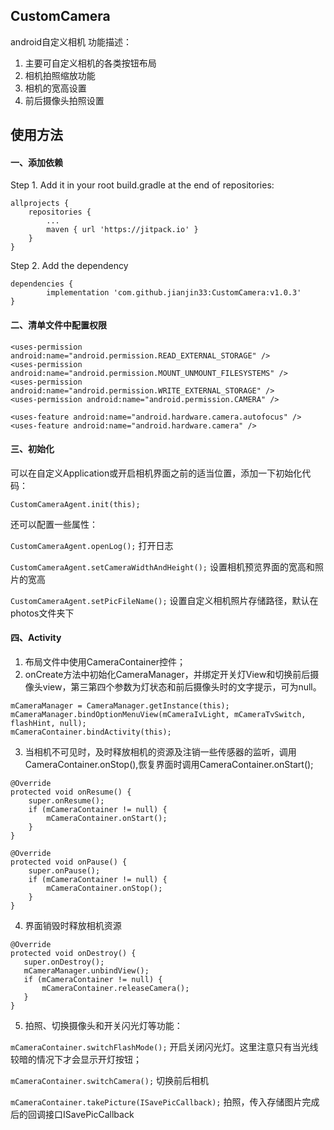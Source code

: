 ## CustomCamera
android自定义相机
功能描述：
1. 主要可自定义相机的各类按钮布局
2. 相机拍照缩放功能
3. 相机的宽高设置
3. 前后摄像头拍照设置

## 使用方法
#### 一、添加依赖
Step 1. Add it in your root build.gradle at the end of repositories:
```
allprojects {
    repositories {
        ...
        maven { url 'https://jitpack.io' }
    }
}
```
Step 2. Add the dependency
```
dependencies {
        implementation 'com.github.jianjin33:CustomCamera:v1.0.3'
}
```
#### 二、清单文件中配置权限
```
<uses-permission android:name="android.permission.READ_EXTERNAL_STORAGE" />
<uses-permission android:name="android.permission.MOUNT_UNMOUNT_FILESYSTEMS" />
<uses-permission android:name="android.permission.WRITE_EXTERNAL_STORAGE" />
<uses-permission android:name="android.permission.CAMERA" />

<uses-feature android:name="android.hardware.camera.autofocus" />
<uses-feature android:name="android.hardware.camera" />
```

#### 三、初始化
可以在自定义Application或开启相机界面之前的适当位置，添加一下初始化代码：
```
CustomCameraAgent.init(this);
```

还可以配置一些属性：

`CustomCameraAgent.openLog();`  打开日志

`CustomCameraAgent.setCameraWidthAndHeight();`  设置相机预览界面的宽高和照片的宽高

`CustomCameraAgent.setPicFileName();`   设置自定义相机照片存储路径，默认在photos文件夹下

#### 四、Activity
1. 布局文件中使用CameraContainer控件；
2. onCreate方法中初始化CameraManager，并绑定开关灯View和切换前后摄像头view，第三第四个参数为灯状态和前后摄像头时的文字提示，可为null。
```
mCameraManager = CameraManager.getInstance(this);
mCameraManager.bindOptionMenuView(mCameraIvLight, mCameraTvSwitch, flashHint, null);
mCameraContainer.bindActivity(this);
```
3. 当相机不可见时，及时释放相机的资源及注销一些传感器的监听，调用CameraContainer.onStop(),恢复界面时调用CameraContainer.onStart();
```
@Override
protected void onResume() {
    super.onResume();
    if (mCameraContainer != null) {
        mCameraContainer.onStart();
    }
}

@Override
protected void onPause() {
    super.onPause();
    if (mCameraContainer != null) {
        mCameraContainer.onStop();
    }
}
```
4. 界面销毁时释放相机资源
```
@Override
protected void onDestroy() {
   super.onDestroy();
   mCameraManager.unbindView();
   if (mCameraContainer != null) {
       mCameraContainer.releaseCamera();
   }
}
```
5. 拍照、切换摄像头和开关闪光灯等功能：

`mCameraContainer.switchFlashMode();`   开启关闭闪光灯。这里注意只有当光线较暗的情况下才会显示开灯按钮；

`mCameraContainer.switchCamera();`  切换前后相机

`mCameraContainer.takePicture(ISavePicCallback);` 拍照，传入存储图片完成后的回调接口ISavePicCallback